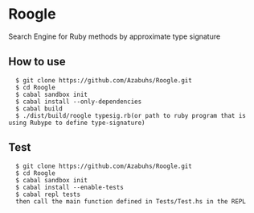 Roogle
======

Search Engine for Ruby methods by approximate type signature

## How to use
~~~
  $ git clone https://github.com/Azabuhs/Roogle.git
  $ cd Roogle
  $ cabal sandbox init
  $ cabal install --only-dependencies
  $ cabal build
  $ ./dist/build/roogle typesig.rb(or path to ruby program that is using Rubype to define type-signature)
~~~
## Test
~~~
  $ git clone https://github.com/Azabuhs/Roogle.git
  $ cd Roogle
  $ cabal sandbox init
  $ cabal install --enable-tests
  $ cabal repl tests
  then call the main function defined in Tests/Test.hs in the REPL
~~~
